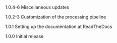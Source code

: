 1.0.4-6 Miscellaneous updates

1.0.2-3 Customization of the processing pipeline

1.0.1 Setting up the documentation at ReadTheDocs

1.0.0 Initial release